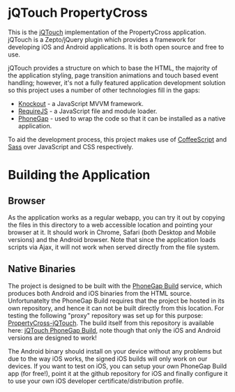 jQTouch PropertyCross
==========================

This is the [jQTouch](http://www.jqtouch.com/) implementation of the PropertyCross application.  jQTouch is a Zepto/jQuery plugin which provides a framework for developing iOS and Android applications.  It is both open source and free to use.

jQTouch provides a structure on which to base the HTML, the majority of the application styling, page transition animations and touch based event handling; however, it's not a fully featured application development solution so this project uses a number of other technologies fill in the gaps:

* [Knockout](http://knockoutjs.com/) - a JavaScript MVVM framework.
* [RequireJS](http://requirejs.org/) - a JavaScript file and module loader.
* [PhoneGap](http://phonegap.com/) - used to wrap the code so that it can be installed as a native application.

To aid the development process, this project makes use of [CoffeeScript](http://coffeescript.org/) and [Sass](http://sass-lang.com/) over JavaScript and CSS respectively.

Building the Application
========================

## Browser

As the application works as a regular webapp, you can try it out by copying the files in this directory to a web accessible location and pointing your browser at it.  It should work in Chrome, Safari (both Desktop and Mobile versions) and the Android browser.  Note that since the application loads scripts via Ajax, it will not work when served directly from the file system.

## Native Binaries

The project is designed to be built with the [PhoneGap Build](https://build.phonegap.com/) service, which produces both Android and iOS binaries from the HTML source.  Unfortunatelty the PhoneGap Build requires that the project be hosted in its own repository, and hence it can not be built directly from this location.  For testing the following "proxy" repository was set up for this purpose: [PropertyCross-jQTouch](https://github.com/MarkRhodes/PropertyCross-jQTouch).  The build itself from this repository is available here: [jQTouch PhoneGap Build](https://build.phonegap.com/apps/278057/builds), note though that only the iOS and Android versions are designed to work!

The Android binary should install on your device without any problems but due to the way iOS works, the signed iOS builds will only work on our devices. If you want to test on iOS, you can setup your own PhoneGap Build app (for free!), point it at the github repository for iOS and finally configure it to use your own iOS developer certificate/distribution profile.
